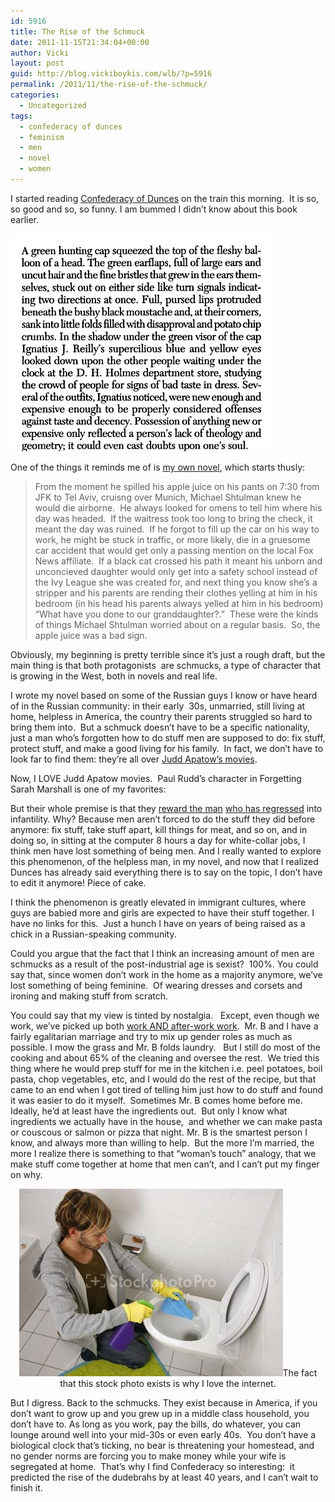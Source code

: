 ```yaml
---
id: 5916
title: The Rise of the Schmuck
date: 2011-11-15T21:34:04+00:00
author: Vicki
layout: post
guid: http://blog.vickiboykis.com/wlb/?p=5916
permalink: /2011/11/the-rise-of-the-schmuck/
categories:
  - Uncategorized
tags:
  - confederacy of dunces
  - feminism
  - men
  - novel
  - women
---
```

I started reading <a href="http://www.goodreads.com/book/show/310612.A_Confederacy_of_Dunces" target="_blank">Confederacy of Dunces</a> on the train this morning.  It is so, so good and so, so funny. I am bummed I didn&#8217;t know about this book earlier.

[<img class="aligncenter size-full wp-image-5918" title="Screen shot 2011-11-15 at 8.18.24 PM" src="https://raw.githubusercontent.com/veekaybee/wlb/gh-pages/assets/images/2011/11/Screen-shot-2011-11-15-at-8.18.24-PM.png" alt="" width="421" height="348" />](https://raw.githubusercontent.com/veekaybee/wlb/gh-pages/assets/images/2011/11/Screen-shot-2011-11-15-at-8.18.24-PM.png)

One of the things it reminds me of is <a href="http://blog.vickiboykis.com/wlb/2009/11/17/nanowrimo-day-15/" target="_blank">my own novel</a>, which starts thusly:

> From the moment he spilled his apple juice on his pants on 7:30 from JFK to Tel Aviv, cruisng over Munich, Michael Shtulman knew he would die airborne.  He always looked for omens to tell him where his day was headed.  If the waitress took too long to bring the check, it meant the day was ruined.  If he forgot to fill up the car on his way to work, he might be stuck in traffic, or more likely, die in a gruesome car accident that would get only a passing mention on the local Fox News affiliate.  If a black cat crossed his path it meant his unborn and unconcieved daughter would only get into a safety school instead of the Ivy League she was created for, and next thing you know she&#8217;s a stripper and his parents are rending their clothes yelling at him in his bedroom (in his head his parents always yelled at him in his bedroom) &#8220;What have you done to our granddaughter?.&#8221;  These were the kinds of things Michael Shtulman worried about on a regular basis.  So, the apple juice was a bad sign.

Obviously, my beginning is pretty terrible since it&#8217;s just a rough draft, but the main thing is that both protagonists  are schmucks, a type of character that is growing in the West, both in novels and real life.

I wrote my novel based on some of the Russian guys I know or have heard of in the Russian community: in their early  30s, unmarried, still living at home, helpless in America, the country their parents struggled so hard to bring them into.  But a schmuck doesn&#8217;t have to be a specific nationality, just a man who&#8217;s forgotten how to do stuff men are supposed to do: fix stuff, protect stuff, and make a good living for his family.  In fact, we don&#8217;t have to look far to find them: they&#8217;re all over <a href="http://shakespearessister.blogspot.com/2009/04/man-child-rising-what-i-learned-from-my.html" target="_blank">Judd Apatow&#8217;s movies</a>.

Now, I LOVE Judd Apatow movies.  Paul Rudd&#8217;s character in Forgetting Sarah Marshall is one of my favorites:


  
But their whole premise is that they <a href="http://www.dailymail.co.uk/news/article-2011261/Americas-Lost-Boys-Why-ARE-young-men-failing-grow-up.html" target="_blank">reward the man</a> <a href="http://today.msnbc.msn.com/id/26317942/ns/today-books/t/boys-men-why-guys-arent-growing/#.TsMZKID77HM" target="_blank">who has regressed</a> into infantility. Why? Because men aren&#8217;t forced to do the stuff they did before anymore: fix stuff, take stuff apart, kill things for meat, and so on, and in doing so, in sitting at the computer 8 hours a day for white-collar jobs, I think men have lost something of being men. And I really wanted to explore this phenomenon, of the helpless man, in my novel, and now that I realized Dunces has already said everything there is to say on the topic, I don&#8217;t have to edit it anymore! Piece of cake.

I think the phenomenon is greatly elevated in immigrant cultures, where guys are babied more and girls are expected to have their stuff together. I have no links for this.  Just a hunch I have on years of being raised as a chick in a Russian-speaking community.

Could you argue that the fact that I think an increasing amount of men are schmucks as a result of the post-industrial age is sexist?  100%. You could say that, since women don&#8217;t work in the home as a majority anymore, we&#8217;ve lost something of being feminine.  Of wearing dresses and corsets and ironing and making stuff from scratch.

You could say that my view is tinted by nostalgia.   Except, even though we work, we&#8217;ve picked up both <a href="http://chronicle.com/article/Female-Scientists-Do-More/63641/" target="_blank">work AND after-work work</a>.  Mr. B and I have a fairly egalitarian marriage and try to mix up gender roles as much as possible. I mow the grass and Mr. B folds laundry.   But I still do most of the cooking and about 65% of the cleaning and oversee the rest.  We tried this thing where he would prep stuff for me in the kitchen i.e. peel potatoes, boil pasta, chop vegetables, etc, and I would do the rest of the recipe, but that came to an end when I got tired of telling him just how to do stuff and found it was easier to do it myself.  Sometimes Mr. B comes home before me. Ideally, he&#8217;d at least have the ingredients out.  But only I know what ingredients we actually have in the house,  and whether we can make pasta or couscous or salmon or pizza that night. Mr. B is the smartest person I know, and always more than willing to help.  But the more I&#8217;m married, the more I realize there is something to that &#8220;woman&#8217;s touch&#8221; analogy, that we make stuff come together at home that men can&#8217;t, and I can&#8217;t put my finger on why.

<p style="text-align: center;">
  <a href="https://raw.githubusercontent.com/veekaybee/wlb/gh-pages/assets/images/2011/11/A5XHHY.jpg"><img class="aligncenter size-full wp-image-5919" title="A5XHHY" src="https://raw.githubusercontent.com/veekaybee/wlb/gh-pages/assets/images/2011/11/A5XHHY.jpg" alt="" width="422" height="300" /></a>The fact that this stock photo exists is why I love the internet.
</p>

But I digress. Back to the schmucks. They exist because in America, if you don&#8217;t want to grow up and you grew up in a middle class household, you don&#8217;t have to. As long as you work, pay the bills, do whatever, you can lounge around well into your mid-30s or even early 40s.  You don&#8217;t have a biological clock that&#8217;s ticking, no bear is threatening your homestead, and no gender norms are forcing you to make money while your wife is segregated at home.  That&#8217;s why I find Confederacy so interesting:  it predicted the rise of the dudebrahs by at least 40 years, and I can&#8217;t wait to finish it.

&nbsp;